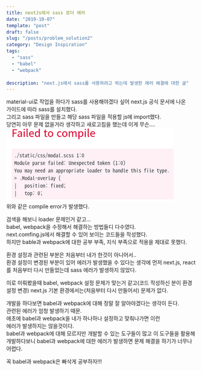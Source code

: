 ```yaml
---
title: nextJs에서 sass 로더 에러
date: "2019-10-07"
template: "post"
draft: false
slug: "/posts/problem_solution2"
category: "Design Inspiration"
tags:
  - "sass"
  - "babel"
  - "webpack"

description: "next.js에서 sass를 사용하려고 하는데 발생한 에러 해결에 대한 글"
---
```


material-ui로 작업을 하다가 sass를 사용해야겠다 싶어 next.js 공식 문서에 나온  
가이드에 따라 sass를 설치했다.  
그리고 sass 파일을 만들고 해당 sass 파일을 적용할 js에 import했다.  
당연히 아무 문제 없을거라 생각하고 새로고침을 했는데 이게 무슨....  
![error_img](/media/sass_error.png)  
위와 같은 compile error가 발생했다.

검색을 해보니 loader 문제인거 같고...  
babel, webpack을 수정해서 해결하는 방법들디 다수였다.  
next.comfing.js에서 해결할 수 있어 보이는 코드들을 작성했다.  
하지만 bable과 webpack에 대한 공부 부족, 지식 부족으로 적용을 제대로 못했다.

환경 설정과 관련된 부분은 처음부터 내가 한것이 아니어서..  
환경 설정이 변경된 부분이 있어 에러가 발생했을 수 있다는 생각에 먼저 next.js, react를 처음부터 다시 만들었는데 sass 에러가 발생하지 않았다.

이로 미뤄봤을때 babel, webpack 설정 문제가 맞는거 같고(코드 작성하신 분이 환경  
설정 변경) next.js 기본 환경에서는(처음부터 다시 만들어서) 문제가 없다.

개발을 하다보면 babel과 webpack에 대해 정말 잘 알아야겠다는 생각이 든다.  
관련된 에러가 엄청 발생하기 때문.  
애초에 babel과 webpack을 내가 하나하나 설정하고 맞춰나가면 이런  
에러가 발생하지는 않을것이다.  
babel과 webpack에 대해 모르지만 개발할 수 있는 도구들이 많고 이 도구들을 활용해 개발하다보니 babel과 webpack에 대한 에러가 발생하면 문제 해결을 하기가 너무나  
어렵다.

꼭 babel과 webpack은 빠삭게 공부하자!!!
